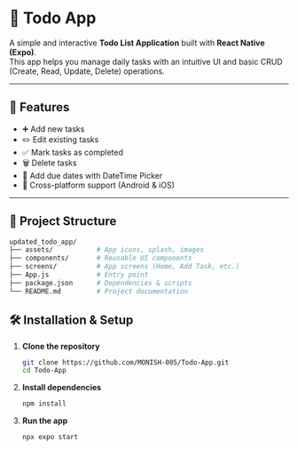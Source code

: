 # 📝 Todo App


A simple and interactive **Todo List Application** built with **React Native (Expo)**.  
This app helps you manage daily tasks with an intuitive UI and basic CRUD (Create, Read, Update, Delete) operations.

---

## 🚀 Features
- ➕ Add new tasks  
- ✏️ Edit existing tasks  
- ✅ Mark tasks as completed  
- 🗑️ Delete tasks  
- 📅 Add due dates with DateTime Picker  
- 📱 Cross-platform support (Android & iOS)  

---

## 📂 Project Structure
```bash
updated_todo_app/
├── assets/           # App icons, splash, images
├── components/       # Reusable UI components
├── screens/          # App screens (Home, Add Task, etc.)
├── App.js            # Entry point
├── package.json      # Dependencies & scripts
└── README.md         # Project documentation

```

## 🛠️ Installation & Setup

1. **Clone the repository**
   ```bash
   git clone https://github.com/MONISH-005/Todo-App.git
   cd Todo-App
   ```
2. **Install dependencies**
   ```bash
   npm install
   ```
3. **Run the app**
   ```bash
   npx expo start
   ```

